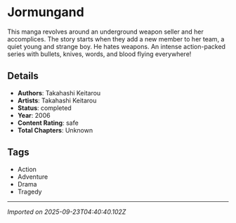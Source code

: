 # Jormungand

This manga revolves around an underground weapon seller and her accomplices. The story starts when they add a new member to her team, a quiet young and strange boy. He hates weapons. An intense action-packed series with bullets, knives, words, and blood flying everywhere!

## Details
- **Authors**: Takahashi Keitarou
- **Artists**: Takahashi Keitarou
- **Status**: completed
- **Year**: 2006
- **Content Rating**: safe
- **Total Chapters**: Unknown

## Tags
- Action
- Adventure
- Drama
- Tragedy

---
*Imported on 2025-09-23T04:40:40.102Z*
